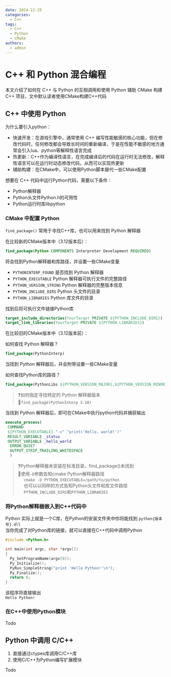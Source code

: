 ```yaml
---
date: 2024-12-25
categories: 
  - C++
tags:
  - C++
  - Python
  - CMake
authors:
  - admin
---
```


# C++ 和 Python 混合编程

本文介绍了如何在 C++ 与 Python 的互相调用和使用 Python 辅助 CMake 构建 C++ 项目，文中默认读者使用CMake构建C++代码

<!-- more -->

## C++ 中使用 Python

为什么要引入python：

- 快速开发：在游戏引擎中，通常使用 C++ 编写性能敏感的核心功能，但在修改代码时，任何修改都会导致长时间的重新编译，于是在性能不敏感的地方通常会引入lua、python等解释性语言完成
- 热更新：C++作为编译性语言，在完成编译后的代码在运行时无法修改，解释性语言可以在运行时动态修改代码，从而可以实现热更新
- 辅助构建：在CMake中，可以使用Python脚本替代一些CMake配置

想要在 C++ 代码中运行Python代码，需要以下条件：

- Python解释器
- Python头文件Python.h的可用性
- Python运行时库libpython

### CMake 中配置 Python

`find_package()` 常用于寻找C++库，也可以用来找到 Python 解释器

在比较新的CMake版本中（3.12版本后）：<br>
```cmake
find_package(Python COMPONENTS Interpreter Development REQUIRED)
```
将会找到Python解释器和库路径，并设置一些CMake变量

- `PYTHONINTERP_FOUND` 是否找到 Python 解释器
- `PYTHON_EXECUTABLE` Python 解释器可执行文件的完整路径
- `PYTHON_VERSION_STRING` Python 解释器的完整版本信息
- `PYTHON_INCLUDE_DIRS` Python 头文件的目录
- `PYTHON_LIBRARIES` Python 库文件的目录

找到后将可执行文件链接Python库<br>
```cmake
target_include_directories(YourTarget PRIVATE ${PYTHON_INCLUDE_DIRS})
target_link_libraries(YourTarget PRIVATE ${PYTHON_LIBRARIES})
```

在比较旧的CMake版本中（3.12版本前）：<br>

如何查找 Python 解释器？<br>
```cmake
find_package(PythonInterp)
```
当找到 Python 解释器后，并会附带设置一些CMake变量

如何查找Python库的路径？<br>
```cmake
find_package(PythonLibs ${PYTHON_VERSION_MAJOR}.${PYTHON_VERSION_MINOR} EXACT REQUIRED)
```

> ❓如何指定寻找特定的 Python 解释器版本<br>
> 📢`find_package(PythonInterp 3.10)`

当找到 Python 解释器后，即可在CMake中执行python代码并捕获输出
```cmake
execute_process(
 COMMAND
 ${PYTHON_EXECUTABLE} "-c" "print('Hello, world!')"
 RESULT_VARIABLE _status
 OUTPUT_VARIABLE _hello_world
  ERROR_QUIET
  OUTPUT_STRIP_TRAILING_WHITESPACE
  )
```

> ❓Python解释器未安装在标准目录，find_package()未找到<br>
> 📢使用`-D`参数告知cmake Python解释器路径<br>
> &emsp; `cmake -D PYTHON_EXECUTABLE=/path/to/python`<br>
> &emsp; 也可以以同样的方式告知Python头文件和库文件路径<br>
> &emsp; `PYTHON_INCLUDE_DIRS`和`PYTHON_LIBRARIES`

### 将Python解释器嵌入到C++代码中

Python 实际上就是一个C库，在Python的安装文件夹中你将能找到 `python{版本号}.dll`<br>
当你完成了对Python库的链接，就可以直接在C++代码中调用Python

```cpp
#include <Python.h>

int main(int argc, char *argv[])
{
  Py_SetProgramName(argv[0]);
  Py_Initialize();
  PyRun_SimpleString("print 'Hello Python!'\n");
  Py_Finalize();
  return 0;
}
```

该程序将直接输出<br>
`Hello Python!`

### 在C++中使用Python模块

Todo

## Python 中调用 C/C++

1. 直接通过ctypes库调用C/C++库
2. 使用C/C++为Python编写扩展模块


Todo



